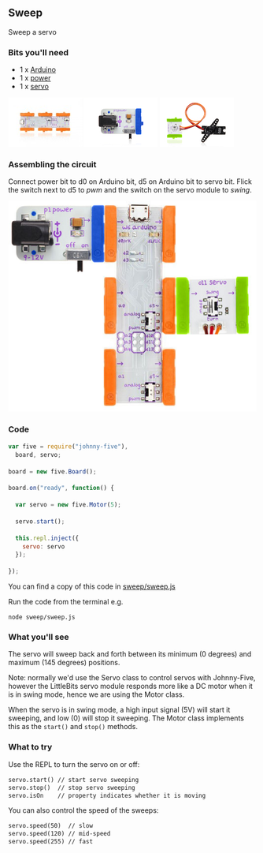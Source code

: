 ## Sweep

Sweep a servo

### Bits you'll need

* 1 x [Arduino](http://littlebits.cc/bits/arduino)
* 1 x [power](http://littlebits.cc/bits/littlebits-power)
* 1 x [servo](http://littlebits.cc/bits/servo)

![image](../images/arduino.jpg)
![image](../images/power.jpg)
![image](../images/servo.jpg)


### Assembling the circuit

Connect power bit to d0 on Arduino bit, d5 on Arduino bit to servo bit. Flick the switch next to d5 to _pwm_ and the switch on the servo module to _swing_.

![image](../images/sweep.jpg)

### Code

```javascript
var five = require("johnny-five"), 
  board, servo;

board = new five.Board();

board.on("ready", function() {

  var servo = new five.Motor(5);

  servo.start();

  this.repl.inject({
    servo: servo
  });
  
});
```

You can find a copy of this code in [sweep/sweep.js](./sweep.js)

Run the code from the terminal e.g.

    node sweep/sweep.js

### What you'll see

The servo will sweep back and forth between its minimum (0 degrees) and maximum (145 degrees) positions.

Note: normally we'd use the Servo class to control servos with Johnny-Five, however the LittleBits servo module responds more like a DC motor when it is in swing mode, hence we are using the Motor class.

When the servo is in swing mode, a high input signal (5V) will start it sweeping, and low (0) will stop it sweeping. The Motor class implements this as the `start()` and `stop()` methods.


### What to try

Use the REPL to turn the servo on or off:

    servo.start() // start servo sweeping
    servo.stop()  // stop servo sweeping
    servo.isOn    // property indicates whether it is moving

You can also control the speed of the sweeps:

    servo.speed(50)  // slow
    servo.speed(120) // mid-speed
    servo.speed(255) // fast

